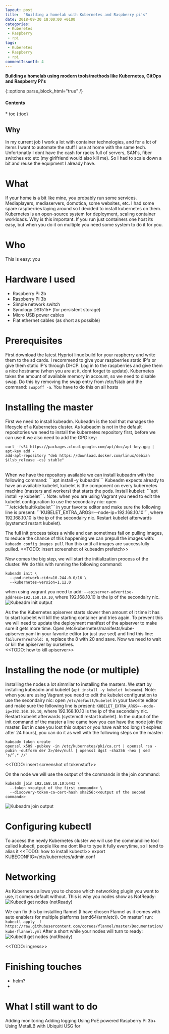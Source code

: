 ```yaml
---
layout: post
title:  "Building a homelab with Kubernetes and Raspberry pi's"
date: 2018-09-30 18:00:00 +0100
categories: 
 - Kuberetes
 - Raspberry
 - rpi
tags:
 - Kuberetes
 - Raspberry
 - rpi
commentIssueId: 4
---
```

**Building a homelab using modern tools/methods like Kubernetes, GitOps and Raspberry Pi's**

{::options parse_block_html="true" /}
<div class="toc">
<h4>Contents</h4>
* toc
{:toc}
</div>

## Why
In my current job I work a lot with container technologies, and for a lot of items I want to automate the stuff I use at home with the same tech. Unfortonatly I dont have the cash for racks full of servers, SAN's, fiber switches etc etc (my girlfriend would also kill me). So I had to scale down a bit and reuse the equipment I already have. 

# What
If your home is a bit like mine, you probably run some services. Mediaplayers, mediaservers, domotica, some websites, etc. I had some spare raspberries laying around so I decided to install kubernetes on them. Kubernetes is an open-source system for deployment, scaling container workloads. Why is this important. If you run just containers one host its easy, but when you do it on multiple you need some system to do it for you.   

# Who
This is easy: you

# Hardware I used
- Raspberry Pi 2b
- Raspberry Pi 3b
- Simple network switch
- Synology DS1515+ (for persistent storage)
- Micro USB power cables
- Flat ethernet cables (as short as possible)

# Prerequisites
First download the latest Hypriot linux build for your raspberry and write them to the sd cards. 
I recommend to give your raspberries static IP's or give them static IP's through DHCP. Log in to the raspberries and
give them a nice hostname (when you are at it, dont forget to update). Kubernetes takes the amount of available memory in account, so we need to disable swap. Do this by removing the swap entry from /etc/fstab and the command: ```swapoff -a```. You have to do this on all hosts

# Installing the master
First we need to install kubeadm. Kubeadm is the tool that manages the lifecycle of a Kubernetes cluster. As kubeadm is not in the default repositories we need to install the kubernetes repository first, before we can use it we also need to add the GPG key:  
```
curl -fsSL https://packages.cloud.google.com/apt/doc/apt-key.gpg | apt-key add -
add-apt-repository "deb https://download.docker.com/linux/debian $(lsb_release -cs) stable"
```
<br/>
When we have the repository available we can install kubeadm with the following command: ```apt install -y kubeadm```  
Kubeadm expects already to have an available kubelet, kubelet is the component on every kubernetes machine (masters and workers) that starts the pods.
Install kubelet: ```apt install -y kubelet```. Note: when you are using Vagrant you need to edit the kubelet configuration to use the secondairy nic:
open ```/etc/default/kubelet``` in your favorite editor and make sure the following line is present: ```KUBELET_EXTRA_ARGS=--node-ip=192.168.10.10```, where 192.168.10.10 is the ip of the secondairy nic. Restart kubelet afterwards (systemctl restart kubelet).

The full init process takes a while and can sometimes fail on pulling images, to reduce the chance of this happening we can prepull the images with:
```kubeadm config images pull``` Run this until all images are successfully pulled.
<<TODO: insert screenshot of kubeadm prefetch>>  

Now comes the big step, we will start the initialization process of the cluster. We do this with running the following command:
```
kubeadm init \
  --pod-network-cidr=10.244.0.0/16 \
  --kubernetes-version=1.12.0
```
when using vagrant you need to add: ```--apiserver-advertise-address=192.168.10.10```, where 192.168.10.10 is the ip of the secondairy nic.
![Kubeadm init output](/images/2018-11-homelab/kubeadm_init.png)

As the the Kubernetes apiserver starts slower then amount of it time it has to start kubelet will kill the starting container and tries again. To prevent this we will need to update the deployment manifest of the apiserver to make sure it gets more time. Open /etc/kubernetes/manifests/kube-apiserver.yaml in your favorite editor (or just use sed) and find this line: ```failureThreshold: 8```, replace the 8 with 20 and save. Now we need to wait or kill the apiserver by ourselves.  
 <<TODO: how to kill apiserver>>

# Installing the node (or multiple)
Installing the nodes a lot simmilar to installing the masters. We start by installing kubeadm and kubelet (```apt install -y kubelet kubeadm```).  Note: when you are using Vagrant you need to edit the kubelet configuration to use the secondairy nic:
open ```/etc/default/kubelet``` in your favorite editor and make sure the following line is present: ```KUBELET_EXTRA_ARGS=--node-ip=192.168.10.10```, where 192.168.10.10 is the ip of the secondairy nic. Restart kubelet afterwards (systemctl restart kubelet). In the output of the init command of the master a line came how you can have the node join the master. But in case you lost this output or you have wait too long (it expires after 24 hours), you can do it as well with the following steps on the master:
```
kubeadm token create
openssl x509 -pubkey -in /etc/kubernetes/pki/ca.crt | openssl rsa -pubin -outform der 2>/dev/null | openssl dgst -sha256 -hex | sed 's/^.* //'
```
<<TODO: insert screenshot of tokenstuff>>  

On the node we will use the output of the commands in the join command:
```
kubeadm join 192.168.10.10:6443 \
  --token <<output of the first command>> \
  --discovery-token-ca-cert-hash sha256:<<output of the second command>>
```
![Kubeadm join output](/images/2018-11-homelab/kubeadm_join.png)

# Configuring kubectl
To access the newly Kubernetes cluster we will use the commandline tool called kubectl, people like me dont like to type it fully everytime, so I tend to alias it
<<TODO: how to install kubectl>>
export KUBECONFIG=/etc/kubernetes/admin.conf

# Networking
As Kubernetes allows you to choose which networking plugin you want to use, it comes default without. This is why you nodes show as NotReady:
![Kubectl get nodes (notReady)](/images/2018-11-homelab/kubectl_get_nodes_not_ready.png)


We can fix this by installing flannel (I have chosen Flannel as it comes with auto enablers for multiple platforms (amd64/arm/etc)). On master1 run:
```kubectl apply -f https://raw.githubusercontent.com/coreos/flannel/master/Documentation/kube-flannel.yml```
After a short while your nodes will turn to ready:  
![Kubectl get nodes (notReady)](/images/2018-11-homelab/kubectl_get_nodes_ready.png)

<<TODO: ingress>>

# Finishing touches
- helm?
- 

# What I still want to do
Adding monitoring
Adding logging
Using PoE powered Raspberry Pi 3b+
Using MetalLB with Ubiquiti USG for 

